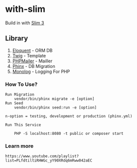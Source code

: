 # with-slim

Build in with [Slim 3](https://slimframework.com)

## Library

1. [Eloquent](https://github.com/illuminate/database) - ORM DB
2. [Twig](https://github.com/twigphp/Twig) - Template
3. [PHPMailer](https://github.com/PHPMailer/PHPMailer) - Mailler
4. [Phinx](https://github.com/cakephp/phinx) - DB Migration
5. [Monolog](https://github.com/Seldaek/monolog) - Logging For PHP

### How To Use?

    Run Migration
        vendor/bin/phinx migrate -e [option]
    Run Seed
        vendor/bin/phinx seed:run -e [option]

    n-option = testing, development or production (phinx.yml)

    Run This Service

        PHP -S localhost:8080 -t public or composer start


### Learn more
    https://www.youtube.com/playlist?list=PLfdtiltiRHWGc_yY90XRdq6mRww042aEC
